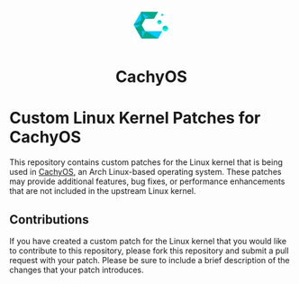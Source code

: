 <div align="center">
  <img src="https://github.com/CachyOS/calamares-config/blob/grub-3.2/etc/calamares/branding/cachyos/logo.png" width="64" alt="CachyOS logo"></img>
  <br/>
  <h1 align="center">CachyOS</h1>
</div>

# Custom Linux Kernel Patches for CachyOS

This repository contains custom patches for the Linux kernel that is being used in [CachyOS](https://cachyos.org/), an Arch Linux-based operating system. These patches may provide additional features, bug fixes, or performance enhancements that are not included in the upstream Linux kernel.

## Contributions

If you have created a custom patch for the Linux kernel that you would like to contribute to this repository, please fork this repository and submit a pull request with your patch. Please be sure to include a brief description of the changes that your patch introduces.

